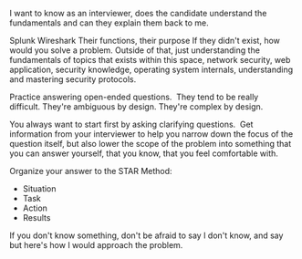 
I want to know as an interviewer, does the candidate understand the fundamentals and can they explain them back to me.

Splunk
Wireshark
Their functions, their purpose
If they didn't exist, how would you solve a problem. Outside of that, just understanding the fundamentals of topics that exists within this space, network security, web application, security knowledge, operating system internals, understanding and mastering security protocols.


Practice answering open-ended questions. 
They tend to be really difficult. They're ambiguous by design. They're complex by design.

You always want to start first by asking clarifying questions. 
Get information from your interviewer to help you narrow down the focus of the question itself, but also lower the scope of the problem into something that you can answer yourself, that you know, that you feel comfortable with.

Organize your answer to the STAR Method:
- Situation
- Task
- Action
- Results


If you don't know something, don't be afraid to say I don't know, and say but here's how I would approach the problem.